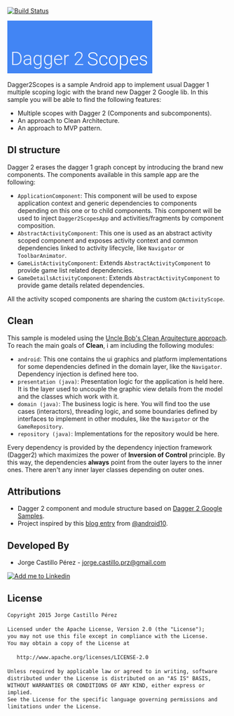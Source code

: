 [![Build Status](https://travis-ci.org/JorgeCastilloPrz/Dagger2Scopes.svg?branch=master)](https://travis-ci.org/JorgeCastilloPrz/Dagger2Scopes)

![Dagger2Scopes image](/art/dagger2scopes.png?raw=true)

Dagger2Scopes is a sample Android app to implement usual Dagger 1 multiple scoping logic with the brand new Dagger 2 Google lib. In this sample you will be able to find
the following features:

* Multiple scopes with Dagger 2 (Components and subcomponents).
* An approach to Clean Architecture.
* An approach to MVP pattern.

DI structure
------------
Dagger 2 erases the dagger 1 graph concept by introducing the brand new components. The components available in this sample app are the following:
* `ApplicationComponent`: This component will be used to expose application context and generic dependencies to components depending on this one or
to child components. This component will be used to inject `Dagger2ScopesApp` and activities/fragments by component composition.
* `AbstractActivityComponent`: This one is used as an abstract activity scoped component and exposes activity context and common dependencies
linked to activity lifecycle, like `Navigator` or `ToolbarAnimator`.
* `GameListActivityComponent`: Extends `AbstractActivityComponent` to provide game list related dependencies.
* `GameDetailsActivityComponent`: Extends `AbstractActivityComponent` to provide game details related dependencies.

All the activity scoped components are sharing the custom `@ActivityScope`.

Clean
-----
This sample is modeled using the [Uncle Bob's Clean Arquitecture approach][clean-arquitecture-post]. To reach the main goals of **Clean**, i am including the
 following modules:

 * `android`: This one contains the ui graphics and platform implementations for some dependencies defined in the domain layer, like the `Navigator`.
 Dependency injection is defined here too.
 * `presentation (java)`: Presentation logic for the application is held here. It is the layer used to uncouple the graphic view details from the model and the
 classes which work with it.
 * `domain (java)`: The business logic is here. You will find too the use cases (interactors), threading logic, and some boundaries defined by interfaces to implement in other
 modules, like the `Navigator` or the `GameRepository`.
 * `repository (java)`: Implementations for the repository would be here.

 Every dependency is provided by the dependency injection framework (Dagger2) which maximizes the power of **Inversion of Control** principle. By this way,
 the dependencies **always** point from the outer layers to the inner ones. There aren't any inner layer classes depending on outer ones.


Attributions
------------
* Dagger 2 component and module structure based on [Dagger 2 Google Samples][dagger2-samples].
* Project inspired by this [blog entry][fernando-cejas-blogentry] from [@android10][fernando-cejas-github].

Developed By
------------
* Jorge Castillo Pérez - <jorge.castillo.prz@gmail.com>

<a href="https://www.linkedin.com/in/jorgecastilloprz">
  <img alt="Add me to Linkedin" src="https://github.com/JorgeCastilloPrz/EasyMVP/blob/master/art/linkedin.png" />
</a>

License
-------

    Copyright 2015 Jorge Castillo Pérez

    Licensed under the Apache License, Version 2.0 (the "License");
    you may not use this file except in compliance with the License.
    You may obtain a copy of the License at

       http://www.apache.org/licenses/LICENSE-2.0

    Unless required by applicable law or agreed to in writing, software
    distributed under the License is distributed on an "AS IS" BASIS,
    WITHOUT WARRANTIES OR CONDITIONS OF ANY KIND, either express or implied.
    See the License for the specific language governing permissions and
    limitations under the License.

[dagger2-samples]: https://github.com/google/dagger
[fernando-cejas-blogentry]: http://fernandocejas.com/2015/04/11/tasting-dagger-2-on-android/
[fernando-cejas-github]: https://github.com/android10
[clean-arquitecture-post]: http://blog.8thlight.com/uncle-bob/2012/08/13/the-clean-architecture.html